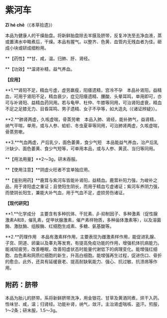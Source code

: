 # 紫河车

**Zǐ hé chē**（《本草拾遗》）

本品为健康人的干燥胎盘。将新鲜胎盘除去羊膜及脐带，反复冲洗至去净血液，蒸或置沸水中略煮后，干燥。本品有腥气。以整齐、色黄、血管内无残血者为佳。砸成小块或研成细粉用。

**【药性】**甘、咸，温。归肺、肝、肾经。

**【功效】**温肾补精，益气养血。

**【应用】**

**1.**肾阳不足，精血亏虚，虚劳羸瘦，阳痿遗精，宫冷不孕　本品补肾阳，益精血，可用于肾阳不足，精血衰少，症见阳痿遗精、腰酸、头晕耳鸣，单用即可，亦可与补肾阳、益精血药同用。若与龟甲、杜仲、牛膝等同用，可治肾阳虚衰，精血不足之足膝无力、目昏耳鸣、男子遗精、女子不孕等，如大造丸（《诸证辨疑》）。

**2.**肺肾两虚，久咳虚喘，骨蒸劳嗽　本品入肺、肾经，能补肺气，益肾精，纳气平喘，单用，或与人参、蛤蚧、冬虫夏草等同用，可治肺肾两虚，久咳虚喘，骨蒸劳嗽。

**3.**气血两虚，产后乳少，面色萎黄，食少气短　本品能益气养血，治产后乳汁缺少、面色萎黄、食少气短等，可单用本品，或与人参、黄芪、当归等同用。

**【用法用量】**2～3g，研末吞服。

**【使用注意】**阴虚火旺者不宜单独应用。

**【鉴别用药】**鹿茸与紫河车皆能补肾阳，益精血。鹿茸补阳力强，为峻补之品，用于肾阳虚之重证；且使阳生阴长，而用于精血亏虚诸证；紫河车养阴力强，而使阴长阳生，兼能大补气血，用于气血不足，虚损劳伤诸证。

**【现代研究】**

**1.**化学成分　主要含有多种抗体、干扰素、*β*-抑制因子、多种激素（促性腺激素A和B，催乳素，促甲状腺激素，催产素样物质，多种甾体激素等），以及溶菌酶、激肽酶、组胺酶、红细胞生成素、多糖、氨基酸等。

**2.**药理作用　本品有激素样作用，主要表现为雌激素样作用，能促进乳腺、子宫、阴道、卵巢以及睾丸等发育。有提高免疫功能的作用，增强机体抗病能力。能减轻疲劳，改善睡眠，改善阳虚状态时能量代谢低下的病理变化。能增强红细胞、血色素和网质红细胞的新生，升高白细胞。能增强再生过程，促进伤口、骨折的愈合。此外，还具有延缓衰老、提高耐缺氧能力、强心、抗过敏、抗溃疡等作用。

## 附药：脐带

本品为胎儿的脐带。系将新鲜脐带洗净，用金银花、甘草及黄酒同煮，烘干入药。性味甘、咸，温；归肾经。功能补肾，纳气，敛汗。主治肾虚喘咳、盗汗。煎服，1～2条；研末服，1.5～3g。